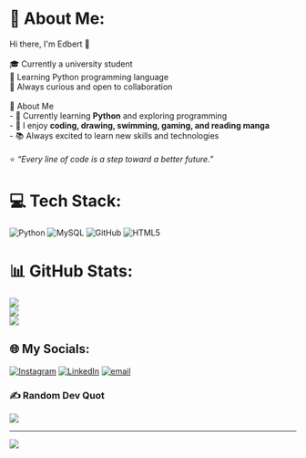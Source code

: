 # 💫 About Me:
Hi there, I'm Edbert 👋  <br><br>🎓 Currently a university student  <br>🐍 Learning Python programming language <br>🚀 Always curious and open to collaboration  <br><br>👤 About Me  <br>- 🌱 Currently learning **Python** and exploring programming  <br>- 🎨 I enjoy **coding, drawing, swimming, gaming, and reading manga**  <br>- 📚 Always excited to learn new skills and technologies <br><br>⭐️ *“Every line of code is a step toward a better future.”*  


# 💻 Tech Stack:
![Python](https://img.shields.io/badge/python-3670A0?style=for-the-badge&logo=python&logoColor=ffdd54) ![MySQL](https://img.shields.io/badge/mysql-4479A1.svg?style=for-the-badge&logo=mysql&logoColor=white) ![GitHub](https://img.shields.io/badge/github-%23121011.svg?style=for-the-badge&logo=github&logoColor=white) ![HTML5](https://img.shields.io/badge/html5-%23E34F26.svg?style=for-the-badge&logo=html5&logoColor=white)

# 📊 GitHub Stats:
![](https://github-readme-stats.vercel.app/api?username=Solynixx&theme=dark&hide_border=false&include_all_commits=false&count_private=false)<br/>
![](https://nirzak-streak-stats.vercel.app/?user=Solynixx&theme=dark&hide_border=false)<br/>
![](https://github-readme-stats.vercel.app/api/top-langs/?username=Solynixx&theme=dark&hide_border=false&include_all_commits=false&count_private=false&layout=compact)
## 🌐 My Socials:
[![Instagram](https://img.shields.io/badge/Instagram-%23E4405F.svg?logo=Instagram&logoColor=white)](https://instagram.com/https://www.instagram.com/ec.bert/) [![LinkedIn](https://img.shields.io/badge/LinkedIn-%230077B5.svg?logo=linkedin&logoColor=white)](https://linkedin.com/in/https://www.linkedin.com/in/edbert-chandra-802727326/) [![email](https://img.shields.io/badge/Email-D14836?logo=gmail&logoColor=white)](mailto:edbertchandra2017@gmail.com) 

### ✍️ Random Dev Quot
![](https://quotes-github-readme.vercel.app/api?type=horizontal&theme=radical)

---
[![](https://visitcount.itsvg.in/api?id=Solynixx&icon=0&color=1)](https://visitcount.itsvg.in)
